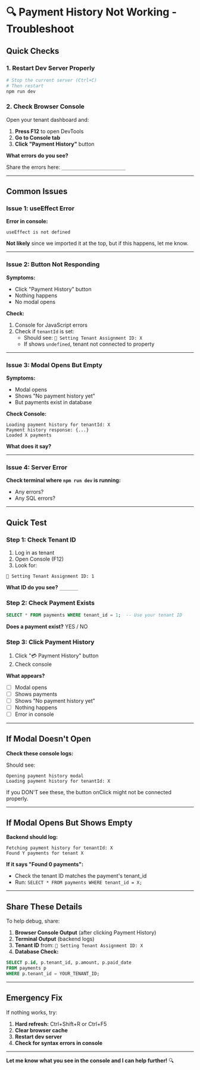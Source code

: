 # 🔍 Payment History Not Working - Troubleshoot

## Quick Checks

### **1. Restart Dev Server Properly**
```bash
# Stop the current server (Ctrl+C)
# Then restart
npm run dev
```

### **2. Check Browser Console**

Open your tenant dashboard and:
1. **Press F12** to open DevTools
2. **Go to Console tab**
3. **Click "Payment History"** button

**What errors do you see?**

Share the errors here: `________________________`

---

## Common Issues

### **Issue 1: useEffect Error**

**Error in console:**
```
useEffect is not defined
```

**Not likely** since we imported it at the top, but if this happens, let me know.

---

### **Issue 2: Button Not Responding**

**Symptoms:**
- Click "Payment History" button
- Nothing happens
- No modal opens

**Check:**
1. Console for JavaScript errors
2. Check if `tenantId` is set:
   - Should see: `🔑 Setting Tenant Assignment ID: X`
   - If shows `undefined`, tenant not connected to property

---

### **Issue 3: Modal Opens But Empty**

**Symptoms:**
- Modal opens
- Shows "No payment history yet"
- But payments exist in database

**Check Console:**
```
Loading payment history for tenantId: X
Payment history response: {...}
Loaded X payments
```

**What does it say?**

---

### **Issue 4: Server Error**

**Check terminal where `npm run dev` is running:**
- Any errors?
- Any SQL errors?

---

## Quick Test

### **Step 1: Check Tenant ID**
1. Log in as tenant
2. Open Console (F12)
3. Look for:
```
🔑 Setting Tenant Assignment ID: 1
```

**What ID do you see?** `_______`

### **Step 2: Check Payment Exists**
```sql
SELECT * FROM payments WHERE tenant_id = 1;  -- Use your tenant ID
```

**Does a payment exist?** YES / NO

### **Step 3: Click Payment History**
1. Click "💳 Payment History" button
2. Check console

**What appears?**
- [ ] Modal opens
- [ ] Shows payments
- [ ] Shows "No payment history yet"
- [ ] Nothing happens
- [ ] Error in console

---

## If Modal Doesn't Open

**Check these console logs:**

Should see:
```
Opening payment history modal
Loading payment history for tenantId: X
```

If you DON'T see these, the button onClick might not be connected properly.

---

## If Modal Opens But Shows Empty

**Backend should log:**
```
Fetching payment history for tenantId: X
Found Y payments for tenant X
```

**If it says "Found 0 payments":**
- Check the tenant ID matches the payment's tenant_id
- Run: `SELECT * FROM payments WHERE tenant_id = X;`

---

## Share These Details

To help debug, share:

1. **Browser Console Output** (after clicking Payment History)
2. **Terminal Output** (backend logs)
3. **Tenant ID** from: `🔑 Setting Tenant Assignment ID: X`
4. **Database Check:**
```sql
SELECT p.id, p.tenant_id, p.amount, p.paid_date
FROM payments p
WHERE p.tenant_id = YOUR_TENANT_ID;
```

---

## Emergency Fix

If nothing works, try:

1. **Hard refresh:** Ctrl+Shift+R or Ctrl+F5
2. **Clear browser cache**
3. **Restart dev server**
4. **Check for syntax errors in console**

---

**Let me know what you see in the console and I can help further!** 🔍
